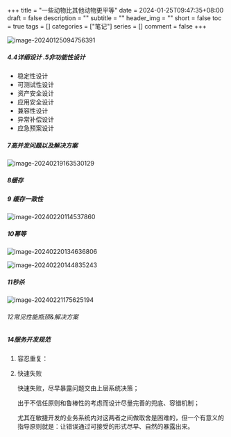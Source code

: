 +++
title = "一些动物比其他动物更平等"
date = 2024-01-25T09:47:35+08:00
draft = false
description = ""
subtitle = ""
header_img = ""
short = false
toc = true
tags = []
categories = ["笔记"]
series = []
comment = false
+++

![image-20240125094756391](/image/2024/image-20240125094756391.png)

##### 4.4详细设计 .5非功能性设计

- 稳定性设计
- 可测试性设计
- 资产安全设计
- 应用安全设计
- 兼容性设计
- 异常补偿设计
- 应急预案设计

##### 7高并发问题以及解决方案

![image-20240219163530129](/image/2024/image-20240219163530129.png)

##### 8缓存

##### 9 缓存一致性

![image-20240220114537860](/image/2024/image-20240220114537860.png)

##### 10幂等

![image-20240220134636806](/image/2024/image-20240220134636806.png)

![image-20240220144835243](/image/2024/image-20240220144835243.png)

##### 11秒杀

![image-20240221175625194](/image/2024/image-20240221175625194.png)

###### 12常见性能瓶颈&解决方案

##### 14服务开发规范

1. 容忍重复：

   

2. 快速失败

   快速失败，尽早暴露问题交由上层系统决策；

   出于不信任原则和鲁棒性的考虑而设计尽量完善的兜底、容错机制；

   尤其在敏捷开发的业务系统内对这两者之间做取舍是困难的，但一个有意义的指导原则就是：让错误通过可接受的形式尽早、自然的暴露出来。
